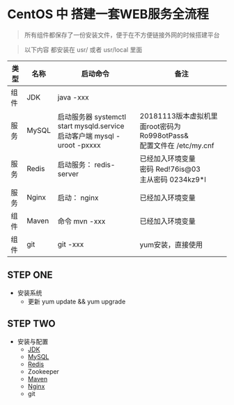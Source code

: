 # CentOS 中 搭建一套WEB服务全流程

> 所有组件都保存了一份安装文件，便于在不方便链接外网的时候搭建平台

> 以下内容 都安装在 usr/ 或者 usr/local 里面

|类型|名称|启动命令|备注|
|-|-|-|-|
|组件|JDK|java -xxx||
|服务|MySQL|启动服务器 systemctl start mysqld.service <br>启动客户端 mysql -uroot -pxxxx|20181113版本虚拟机里面root密码为Ro998otPass&<br>配置文件在 /etc/my.cnf|
|服务|Redis|启动服务： redis-server |已经加入环境变量 <br> 密码 Red!76is@03<br> 主从密码 0234kz9*l|
|服务|Nginx|启动： nginx|已经加入环境变量|
|组件|Maven|命令 mvn -xxx|已经加入环境变量|
|组件|git|git -xxx|yum安装，直接使用|

## STEP ONE

- 安装系统
  - 更新 yum update && yum upgrade
## STEP TWO
- 安装与配置 
  - [JDK](./01.CentOS-7/001.安装JDK.md)
  - [MySQL](./01.CentOS-7/002.安装MySQL.md)
  - [Redis](./01.CentOS-7/003.安装Redis.md)
  - Zookeeper 
  - [Maven](./01.CentOS-7/004.安装Maven.md)
  - [Nginx](./01.CentOS-7/005.安装Nginx.md)
  - git
  
